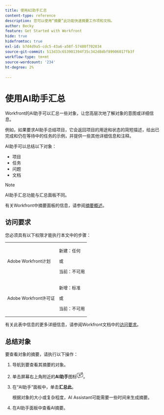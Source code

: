 ```yaml
---
title: 使用AI助手汇总
content-type: reference
description: 您可以使用“摘要”此功能快速摘要工作项和文档。
author: Becky
feature: Get Started with Workfront
hide: true
hidefromtoc: true
exl-id: b7d4d9a5-cdc5-43a6-a58f-57480f702034
source-git-commit: 513d33c653901394f35c342d8dbf89906017fb3f
workflow-type: tm+mt
source-wordcount: '234'
ht-degree: 2%

---
```


# 使用AI助手汇总

Workfront的AI助手可以汇总一些对象，让您高层次地了解对象的意图或详细信息。

例如，如果要求AI助手总结项目，它会返回项目的用途和状态的简短描述，给出已完成和仍在等待中的任务的示例，并提供一些其他详细信息和注释。

AI助手可以总结以下对象：

* 项目
* 任务
* 问题
* 文档

>[!NOTE]
>
>AI助手汇总功能与汇总面板不同。
>
>有关Workfront中摘要面板的信息，请参阅[摘要概述](/help/quicksilver/workfront-basics/the-new-workfront-experience/summary-overview.md)。

## 访问要求

您必须具有以下权限才能执行本文中的步骤：

<table style="table-layout:auto"> 
 <col> 
 <col> 
 <tbody> 
  <tr> 
   <td role="rowheader">Adobe Workfront计划</td> 
   <td><p>新建：任何</p>
       <p>或</p>
       <p>当前：不可用</p></td>
  </tr> 
  <tr> 
   <td role="rowheader">Adobe Workfront许可证</td> 
   <td><p>新增：标准</p>
       <p>或</p>
       <p>当前：不可用</p></td>
  </tr> 
 </tbody> 
</table>

有关此表中信息的更多详细信息，请参阅Workfront文档中的[访问要求](/help/quicksilver/administration-and-setup/add-users/access-levels-and-object-permissions/access-level-requirements-in-documentation.md)。

## 总结对象

要查看对象的摘要，请执行以下操作：

1. 导航到要查看其摘要的对象。
1. 单击屏幕右上角附近的&#x200B;**AI助手**&#x200B;图标![AI助手图标](assets/ai-assistant-icon.png)。
1. 在“AI助手”面板中，单击&#x200B;**汇总此**。

   根据对象的大小或复杂程度，AI Assistant可能需要一些时间来生成摘要。

1. 在AI助手面板中查看AI摘要。
